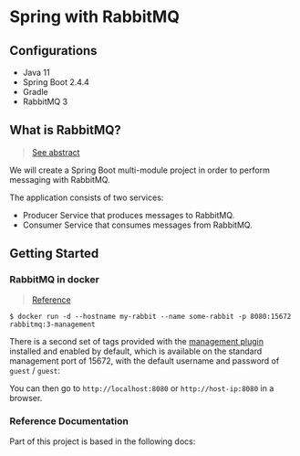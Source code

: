 # Spring with RabbitMQ

## Configurations

- Java 11
- Spring Boot 2.4.4
- Gradle
- RabbitMQ 3

## What is RabbitMQ?

> [See abstract](doc/rabbitmq-abstract.md)

We will create a Spring Boot multi-module project in order to perform messaging with RabbitMQ.

The application consists of two services:

- Producer Service that produces messages to RabbitMQ.
- Consumer Service that consumes messages from RabbitMQ.

## Getting Started

### RabbitMQ in docker 

> [Reference](https://hub.docker.com/_/rabbitmq)

``` 
$ docker run -d --hostname my-rabbit --name some-rabbit -p 8080:15672 rabbitmq:3-management
```
There is a second set of tags provided with the [management plugin](https://www.rabbitmq.com/management.html) installed and enabled by default, 
which is available on the standard management port of 15672, with the default username and password of `guest` / `guest`:

You can then go to `http://localhost:8080` or `http://host-ip:8080` in a browser.


### Reference Documentation

Part of this project is based in the following docs:



